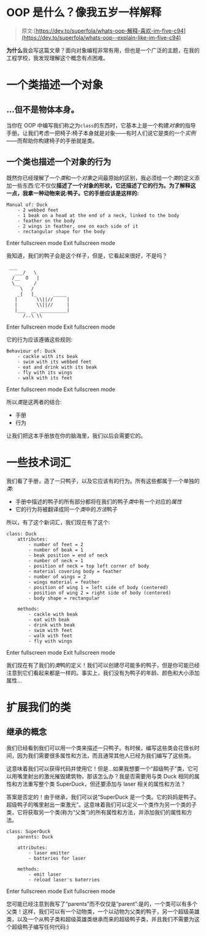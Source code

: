 # OOP 是什么？像我五岁一样解释

> 原文:[https://dev.to/superfola/whats-oop-解释-喜欢-im-five-c94](https://dev.to/superfola/whats-oop--explain-like-im-five-c94)

**为什么**我会写这篇文章？面向对象编程非常有用，但也是一个广泛的主题，在我的工程学校，我发现理解这个概念有点困难。

# 一个类描述一个对象

## ...但不是物体本身。

当你在 OOP 中编写我们称之为`class`的东西时，它基本上是一个构建*对象*的指导手册。让我们考虑一把椅子:椅子本身就是对象——有时人们说它是类的一个*实例*——而帮助你构建椅子的手册就是类。

## 一个类也描述一个对象的行为

既然你已经理解了一个*类*和一个*对象*之间最原始的区别，我必须给一个*类*的定义添加一些东西:它不仅仅**描述了一个对象的形状，它还描述了它的行为。为了解释这一点，我拿一种动物来说:鸭子。它的手册应该是这样的:** 

```
Manual of: Duck
    - 2 webbed feet
    - 1 beak on a head at the end of a neck, linked to the body
    - feather on the body
    - 2 wings in feather, one on each side of it
    - rectangular shape for the body 
```

Enter fullscreen mode Exit fullscreen mode

我知道，我们的鸭子会是这个样子，但是，它看起来很好，不是吗？

```
 ___
   ___/   \
  /__  O   |
  \__     /
     \   /
    _|   |_      _____
   |       \\||//     |
   |       \\||//     |
   |___  __ __________|
      /..\ \\ 
```

Enter fullscreen mode Exit fullscreen mode

它的行为应该遵循这些规则:

```
Behaviour of: Duck
    - cackle with its beak
    - swim with its webbed feet
    - eat and drink with its beak
    - fly with its wings
    - walk with its feet 
```

Enter fullscreen mode Exit fullscreen mode

所以*类*是这两者的结合:

*   手册
*   行为

让我们把这本手册放在你的脑海里，我们以后会需要它的。

# 一些技术词汇

我们看了手册，造了一只鸭子，以及它应该有的行为。所有这些都属于一个单独的*类*:

*   手册中描述的鸭子的所有部分都将在我们的鸭子*类*中有一个对应的*属性*
*   它的行为将被翻译成同一个*类*中的*方法*鸭子

所以，有了这个新词汇，我们现在有了这个:

```
class: Duck
    attributes:
        - number of feet = 2
        - number of beak = 1
        - beak position = end of neck
        - number of neck = 1
        - position of neck = top left corner of body
        - material covering body = feather
        - number of wings = 2
        - wings material = feather
        - position of wing 1 = left side of body (centered)
        - position of wing 2 = right side of body (centered)
        - body shape = rectangular

    methods:
        - cackle with beak
        - eat with beak
        - drink with beak
        - swim with feet
        - walk with feet
        - fly with wings 
```

Enter fullscreen mode Exit fullscreen mode

我们现在有了我们的*类*鸭的定义！我们可以创建尽可能多的鸭子，但是你可能已经注意到它们看起来都是一样的。事实上，我们没有为鸭子的年龄、颜色和大小添加属性...

# 扩展我们的类

## 继承的概念

我们已经看到我们可以用一个类来描述一只鸭子。有时候，编写这些类会花很长时间，因为我们需要很多属性和方法，而且通常其他人已经为我们编写了这些类。

这意味着我们可以获得代码并使用它！但是...如果我想要一个“超级鸭子”类，它可以用嘴里射出的激光摧毁建筑物，那该怎么办？我是否需要用与类 Duck 相同的属性和方法重写整个类 SuperDuck，但还要添加与 laser 相关的属性和方法？

答案是否定的！由于继承，我们可以说“SuperDuck 是一个类。它的妈妈是鸭子。超级鸭子的嘴里射出一束激光”。这意味着我们可以定义一个类作为另一个类的子类，它将获取另一个类(称为“父类”)的所有属性和方法，并添加我们的属性和方法。

```
class: SuperDuck
    parents: Duck

    attributes:
        - laser emitter
        - batteries for laser

    methods:
        - emit laser
        - reload laser's baterries 
```

Enter fullscreen mode Exit fullscreen mode

您可能已经注意到我写了“parents”而不仅仅是“parent”:是的，一个类可以有多个父类！这样，我们可以有一个动物类，一个以动物为父类的鸭子，另一个超级英雄类，以及一个从鸭子类和超级英雄类继承而来的超级鸭子类，并且我们不需要为这个超级鸭子编写任何代码:)